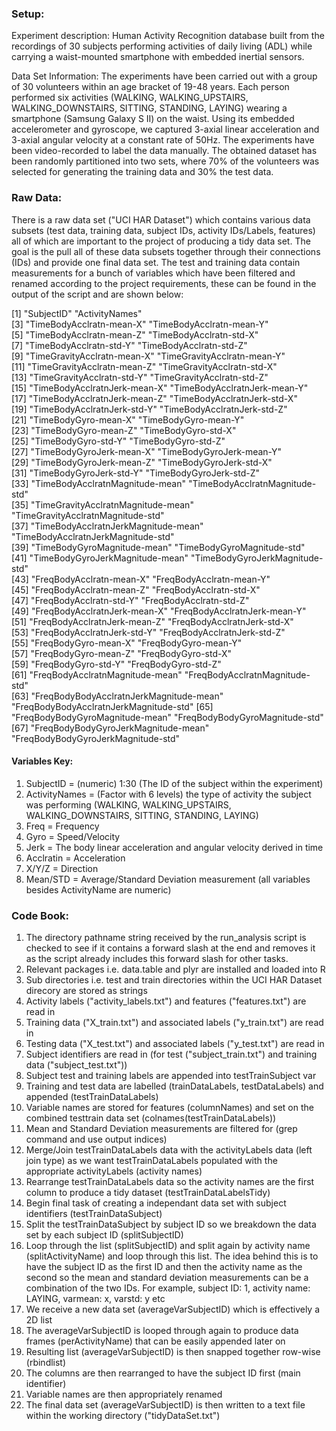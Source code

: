 ### Setup:

Experiment description: Human Activity Recognition database built from the recordings 
of 30 subjects performing activities of daily living (ADL) while carrying a waist-mounted 
smartphone with embedded inertial sensors.

Data Set Information: The experiments have been carried out with a group of 30 volunteers 
within an age bracket of 19-48 years. Each person performed six activities 
(WALKING, WALKING_UPSTAIRS, WALKING_DOWNSTAIRS, SITTING, STANDING, LAYING) 
wearing a smartphone (Samsung Galaxy S II) on the waist. Using its embedded 
accelerometer and gyroscope, we captured 3-axial linear acceleration and 
3-axial angular velocity at a constant rate of 50Hz. The experiments have 
been video-recorded to label the data manually. The obtained dataset has been 
randomly partitioned into two sets, where 70% of the volunteers was selected for 
generating the training data and 30% the test data. 

### Raw Data:

There is a raw data set ("UCI HAR Dataset") which contains various data subsets 
(test data, training data, subject IDs, activity IDs/Labels, features) all of which are
important to the project of producing a tidy data set. The goal is the pull all of these
data subsets together through their connections (IDs) and provide one final data set.
The test and training data contain measurements for a bunch of variables which have been filtered
and renamed according to the project requirements, these can be found in the output of the script
and are shown below:

[1] "SubjectID"                              "ActivityNames"                         
 [3] "TimeBodyAcclratn-mean-X"                "TimeBodyAcclratn-mean-Y"               
 [5] "TimeBodyAcclratn-mean-Z"                "TimeBodyAcclratn-std-X"                
 [7] "TimeBodyAcclratn-std-Y"                 "TimeBodyAcclratn-std-Z"                
 [9] "TimeGravityAcclratn-mean-X"             "TimeGravityAcclratn-mean-Y"            
[11] "TimeGravityAcclratn-mean-Z"             "TimeGravityAcclratn-std-X"             
[13] "TimeGravityAcclratn-std-Y"              "TimeGravityAcclratn-std-Z"             
[15] "TimeBodyAcclratnJerk-mean-X"            "TimeBodyAcclratnJerk-mean-Y"           
[17] "TimeBodyAcclratnJerk-mean-Z"            "TimeBodyAcclratnJerk-std-X"            
[19] "TimeBodyAcclratnJerk-std-Y"             "TimeBodyAcclratnJerk-std-Z"            
[21] "TimeBodyGyro-mean-X"                    "TimeBodyGyro-mean-Y"                   
[23] "TimeBodyGyro-mean-Z"                    "TimeBodyGyro-std-X"                    
[25] "TimeBodyGyro-std-Y"                     "TimeBodyGyro-std-Z"                    
[27] "TimeBodyGyroJerk-mean-X"                "TimeBodyGyroJerk-mean-Y"               
[29] "TimeBodyGyroJerk-mean-Z"                "TimeBodyGyroJerk-std-X"                
[31] "TimeBodyGyroJerk-std-Y"                 "TimeBodyGyroJerk-std-Z"                
[33] "TimeBodyAcclratnMagnitude-mean"         "TimeBodyAcclratnMagnitude-std"         
[35] "TimeGravityAcclratnMagnitude-mean"      "TimeGravityAcclratnMagnitude-std"      
[37] "TimeBodyAcclratnJerkMagnitude-mean"     "TimeBodyAcclratnJerkMagnitude-std"     
[39] "TimeBodyGyroMagnitude-mean"             "TimeBodyGyroMagnitude-std"             
[41] "TimeBodyGyroJerkMagnitude-mean"         "TimeBodyGyroJerkMagnitude-std"         
[43] "FreqBodyAcclratn-mean-X"                "FreqBodyAcclratn-mean-Y"               
[45] "FreqBodyAcclratn-mean-Z"                "FreqBodyAcclratn-std-X"                
[47] "FreqBodyAcclratn-std-Y"                 "FreqBodyAcclratn-std-Z"                
[49] "FreqBodyAcclratnJerk-mean-X"            "FreqBodyAcclratnJerk-mean-Y"           
[51] "FreqBodyAcclratnJerk-mean-Z"            "FreqBodyAcclratnJerk-std-X"            
[53] "FreqBodyAcclratnJerk-std-Y"             "FreqBodyAcclratnJerk-std-Z"            
[55] "FreqBodyGyro-mean-X"                    "FreqBodyGyro-mean-Y"                   
[57] "FreqBodyGyro-mean-Z"                    "FreqBodyGyro-std-X"                    
[59] "FreqBodyGyro-std-Y"                     "FreqBodyGyro-std-Z"                    
[61] "FreqBodyAcclratnMagnitude-mean"         "FreqBodyAcclratnMagnitude-std"         
[63] "FreqBodyBodyAcclratnJerkMagnitude-mean" "FreqBodyBodyAcclratnJerkMagnitude-std" 
[65] "FreqBodyBodyGyroMagnitude-mean"         "FreqBodyBodyGyroMagnitude-std"         
[67] "FreqBodyBodyGyroJerkMagnitude-mean"     "FreqBodyBodyGyroJerkMagnitude-std"

#### Variables Key:

1. SubjectID = (numeric) 1:30 (The ID of the subject within the experiment)
2. ActivityNames = (Factor with 6 levels) the type of activity the subject was performing (WALKING, WALKING_UPSTAIRS, WALKING_DOWNSTAIRS, SITTING, STANDING, LAYING)
3. Freq = Frequency
4. Gyro = Speed/Velocity
5. Jerk = The body linear acceleration and angular velocity derived in time
6. Acclratin = Acceleration
7. X/Y/Z = Direction
8. Mean/STD = Average/Standard Deviation measurement
(all variables besides ActivityName are numeric)

### Code Book:

1. The directory pathname string received by the run_analysis script is checked to see if it contains a forward slash at the
end and removes it as the script already includes this forward slash for other tasks.
2. Relevant packages i.e. data.table and plyr are installed and loaded into R
3. Sub directories i.e. test and train directories within the UCI HAR Dataset direcory are stored as strings
4. Activity labels ("activity_labels.txt") and features ("features.txt") are read in
5. Training data ("X_train.txt") and associated labels ("y_train.txt") are read in
6. Testing data ("X_test.txt") and associated labels ("y_test.txt") are read in
7. Subject identifiers are read in (for test ("subject_train.txt") and training data ("subject_test.txt"))
8. Subject test and training labels are appended into testTrainSubject var
9. Training and test data are labelled (trainDataLabels, testDataLabels) and appended (testTrainDataLabels)
10. Variable names are stored for features (columnNames) and set on the combined testtrain data set (colnames(testTrainDataLabels))
11. Mean and Standard Deviation measurements are filtered for (grep command and use output indices)
12. Merge/Join testTrainDataLabels data with the activityLabels data (left join type) as we want testTrainDataLabels populated
with the appropriate activityLabels (activity names)
13. Rearrange testTrainDataLabels data so the activity names are the first column to produce a tidy dataset (testTrainDataLabelsTidy)
14. Begin final task of creating a independant data set with subject identifiers (testTrainDataSubject)
15. Split the testTrainDataSubject by subject ID so we breakdown the data set by each subject ID (splitSubjectID)
16. Loop through the list (splitSubjectID) and split again by activity name (splitActivityName) and loop through this list.
The idea behind this is to have the subject ID as the first ID and then the activity name as the second so the mean and standard
deviation measurements can be a combination of the two IDs. For example, subject ID: 1, activity name: LAYING, varmean: x, varstd: y etc
17. We receive a new data set (averageVarSubjectID) which is effectively a 2D list
18. The averageVarSubjectID is looped through again to produce data frames (perActivityName) that can be easily appended later on
19. Resulting list (averageVarSubjectID) is then snapped together row-wise (rbindlist)
20. The columns are then rearranged to have the subject ID first (main identifier)
21. Variable names are then appropriately renamed
22. The final data set (averageVarSubjectID) is then written to a text file within the working directory ("tidyDataSet.txt")
